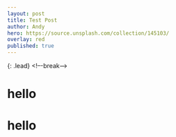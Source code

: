 ```yaml
---
layout: post
title: Test Post
author: Andy
hero: https://source.unsplash.com/collection/145103/
overlay: red
published: true
---
```

{: .lead}
<!–-break-–>
# hello

# hello